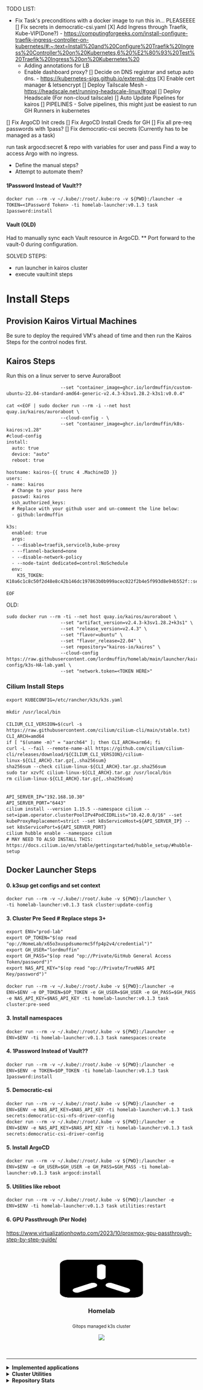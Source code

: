 TODO LIST:
- Fix Task's preconditions with a docker image to run this in... PLEASEEEE
[] Fix secrets in democratic-csi.yaml
[X] Add Ingress through Traefik, Kube-VIP(Done?) - https://computingforgeeks.com/install-configure-traefik-ingress-controller-on-kubernetes/#:~:text=Install%20and%20Configure%20Traefik%20Ingress%20Controller%20on%20Kubernetes,6%20%E2%80%93%20Test%20Traefik%20Ingress%20on%20Kubernetes%20
  - Adding annotations for LB
  - Enable dashboard proxy?
[] Decide on DNS registrar and setup auto dns. - https://kubernetes-sigs.github.io/external-dns
[X] Enable cert manager & letsencrypt
[] Deploy Tailscale Mesh - https://headscale.net/running-headscale-linux/#goal
[] Deploy Headscale (For non-cloud tailscale)
[] Auto Update Pipelines for kairos
[] PIPELINES - Solve pipelines, this might just be easiest to run GH Runners in kubernetes 

[] Fix ArgoCD Init creds
[] Fix ArgoCD Install Creds for GH
[] Fix all pre-req passwords with 1pass?
[] Fix democratic-csi secrets (Currently has to be managed as a task)

run task argocd:secret & repo with variables for user and pass
Find a way to access Argo with no ingress.
 - Define the manual steps?
 - Attempt to automate them?


#### 1Password Instead of Vault??
```
docker run --rm -v ~/.kube/:/root/.kube:ro -v ${PWD}:/launcher -e TOKEN=<1Password Token> -ti homelab-launcher:v0.1.3 task 1password:install
```


#### Vault (OLD)
Had to manually sync each Vault resource in ArgoCD.
** Port forward to the vault-0 during configuration.

SOLVED STEPS:
- run launcher in kairos cluster
- execute vault:init steps


# Install Steps

## Provision Kairos Virtual Machines
Be sure to deploy the required VM's ahead of time and then run the Kairos Steps for the control nodes first.

## Kairos Steps

Run this on a linux server to serve AuroraBoot
```
                    --set "container_image=ghcr.io/lordmuffin/custom-ubuntu-22.04-standard-amd64-generic-v2.4.3-k3sv1.28.2-k3s1:v0.0.4"

cat <<EOF | sudo docker run --rm -i --net host quay.io/kairos/auroraboot \
                    --cloud-config - \
                    --set "container_image=ghcr.io/lordmuffin/k8s-kairos:v1.28"
#cloud-config
install:
  auto: true
  device: "auto"
  reboot: true

hostname: kairos-{{ trunc 4 .MachineID }}
users:
- name: kairos
  # Change to your pass here
  passwd: kairos
  ssh_authorized_keys:
  # Replace with your github user and un-comment the line below:
  - github:lordmuffin

k3s:
  enabled: true
  args:
  - --disable=traefik,servicelb,kube-proxy
  - --flannel-backend=none
  - --disable-network-policy
  - --node-taint dedicated=control:NoSchedule
  env:
    K3S_TOKEN: K10a6c1c8c50f2d48e8c42b146dc197863b0b999acec022f2b4e5f993d8e94b552f::server:1wz8kq.piy4kdi3ofc14ilw

EOF

```

OLD:
```
sudo docker run --rm -ti --net host quay.io/kairos/auroraboot \
                    --set "artifact_version=v2.4.3-k3sv1.28.2+k3s1" \
                    --set "release_version=v2.4.3" \
                    --set "flavor=ubuntu" \
                    --set "flavor_release=22.04" \
                    --set repository="kairos-io/kairos" \
                    --cloud-config https://raw.githubusercontent.com/lordmuffin/homelab/main/launcher/kairos-config/k3s-HA-lab.yaml \
                    --set "network.token=<TOKEN HERE>"
```


### Cilium Install Steps
```
export KUBECONFIG=/etc/rancher/k3s/k3s.yaml

mkdir /usr/local/bin

CILIUM_CLI_VERSION=$(curl -s https://raw.githubusercontent.com/cilium/cilium-cli/main/stable.txt)
CLI_ARCH=amd64
if [ "$(uname -m)" = "aarch64" ]; then CLI_ARCH=arm64; fi
curl -L --fail --remote-name-all https://github.com/cilium/cilium-cli/releases/download/${CILIUM_CLI_VERSION}/cilium-linux-${CLI_ARCH}.tar.gz{,.sha256sum}
sha256sum --check cilium-linux-${CLI_ARCH}.tar.gz.sha256sum
sudo tar xzvfC cilium-linux-${CLI_ARCH}.tar.gz /usr/local/bin
rm cilium-linux-${CLI_ARCH}.tar.gz{,.sha256sum}


API_SERVER_IP="192.168.10.30"
API_SERVER_PORT="6443"
cilium install --version 1.15.5 --namespace cilium --set=ipam.operator.clusterPoolIPv4PodCIDRList="10.42.0.0/16" --set kubeProxyReplacement=strict --set k8sServiceHost=${API_SERVER_IP} --set k8sServicePort=${API_SERVER_PORT}
cilium hubble enable --namespace cilium
# MAY NEED TO ALSO INSTALL THIS: https://docs.cilium.io/en/stable/gettingstarted/hubble_setup/#hubble-setup
```



## Docker Launcher Steps
#### 0. k3sup get configs and set context
```
docker run --rm -v ~/.kube/:/root/.kube -v ${PWD}:/launcher \
-ti homelab-launcher:v0.1.3 task cluster:update-config
```

#### 3. Cluster Pre Seed # Replace steps 3+
```
export ENV="prod-lab"
export OP_TOKEN="$(op read "op://HomeLab/x65o3xuspdsumormc5ffp4p2v4/credential")"
export GH_USER="lordmuffin"
export GH_PASS="$(op read "op://Private/GitHub General Access Token/password")"
export NAS_API_KEY="$(op read "op://Private/TrueNAS API Key/password")"

docker run --rm -v ~/.kube/:/root/.kube -v ${PWD}:/launcher -e ENV=$ENV -e OP_TOKEN=$OP_TOKEN -e GH_USER=$GH_USER -e GH_PASS=$GH_PASS -e NAS_API_KEY=$NAS_API_KEY -ti homelab-launcher:v0.1.3 task cluster:pre-seed

```
#### 3. Install namespaces
```
docker run --rm -v ~/.kube/:/root/.kube -v ${PWD}:/launcher -e ENV=$ENV -ti homelab-launcher:v0.1.3 task namespaces:create
```

#### 4. 1Password Instead of Vault??
```
docker run --rm -v ~/.kube/:/root/.kube -v ${PWD}:/launcher -e ENV=$ENV -e TOKEN=$OP_TOKEN -ti homelab-launcher:v0.1.3 task 1password:install
```

#### 5. Democratic-csi
```
docker run --rm -v ~/.kube/:/root/.kube -v ${PWD}:/launcher -e ENV=$ENV -e NAS_API_KEY=$NAS_API_KEY -ti homelab-launcher:v0.1.3 task secrets:democratic-csi-nfs-driver-config
docker run --rm -v ~/.kube/:/root/.kube -v ${PWD}:/launcher -e ENV=$ENV -e NAS_API_KEY=$NAS_API_KEY -ti homelab-launcher:v0.1.3 task secrets:democratic-csi-driver-config
```

#### 5. Install ArgoCD
```
docker run --rm -v ~/.kube/:/root/.kube -v ${PWD}:/launcher -e ENV=$ENV -e GH_USER=$GH_USER -e GH_PASS=$GH_PASS -ti homelab-launcher:v0.1.3 task argocd:install
```

#### 5. Utilities like reboot
```
docker run --rm -v ~/.kube/:/root/.kube -v ${PWD}:/launcher -e ENV=$ENV -ti homelab-launcher:v0.1.3 task utilities:restart
```

#### 6. GPU Passthrough (Per Node)
https://www.virtualizationhowto.com/2023/10/proxmox-gpu-passthrough-step-by-step-guide/


<br>
<p align="center">
  <img width="220" height="100" src="./docs/assets/logos/logo.svg">
</p>


<h3 align="center">Homelab</h3>

<p align="center">
  <sub>Gitops managed k3s cluster</sub>
</p>

<p align="center">
  <img src="https://img.shields.io/github/last-commit/gruberdev/homelab?color=black&labelColor=black&label=last%20commit&logo=github&logoColor=cyan&style=flat-square">
</p>

<br>

---

<details>

<summary> <b>Implemented applications</b> </summary>
<br>

> |             **Application**            |   **Category**  |                       **Info**                      |     **Deployment Status**    | **Latest Semver**
> |:--------------------------------------:|:---------------:|:---------------------------------------------------:|:----------------------------:|:----------------------:|
> |          [ArgoCD][argocd-uri]          |             `Git`    |      <sub>[More details][homelab-argocd]</sub>      |       ![][argocd-core]       | ![][argo-badge]        |
> |   [CertManager][service-certmanager] |               `Networking`   |  <sub>[More details][homelab-certmanager]</sub>    |  ![][argocd-certmanager] | ![][certmanager-badge]    |
> |   [Changedetection.io][change-uri]     |             `Services`   |       <sub>[More details][homelab-change]</sub>      |        ![][argocd-change]    |  ![][change-badge]   |
> |    [Crossplane][crossplane-uri]        |    `GitOps`     |      <sub>[More details][homelab-crossplane]</sub>  |       ![][argocd-crossplane] | ![][crossplane-badge]  |
> | [External-DNS][service-externaldns] |               `Networking`   |  <sub>[More details][homelab-externaldns]</sub>    |  ![][argocd-externaldns] | ![][externaldns-badge]    |
> |     [Hashicorp's Vault][vault-uri]     |            `Security`   |       <sub>[Chart values][homelab-vault]</sub>      |       ![][argocd-vault]      |  ![][vault-badge]    |
> |      [Home Assistant][service-ha]      |            `Smart Home`   |        <sub>[More details][homelab-ha]</sub>        |        ![][argocd-ha]        |    ![][ha-badge]     |
> | [Kube-vip][kubevip-uri]            |            `Networking`  |      <sub>[More details][homelab-kubevip]</sub>      |      ![][argocd-kubevip]      | ![][kubevip-badge]    |
> |     [kube-prometheus][service-kube]    |            `Monitoring`  |  <sub>[More details][homelab-kube]</sub>            |       ![][argocd-kube]       |   ![][kube-badge]    |
> |    [Milvus][service-milvus]            |            `Databases`  |        <sub>[More details][homelab-milvus]</sub>    |        ![][argocd-milvus]   | ![][milvus-badge]    |
> |          [Gitea][gitea-uri]          |             `GitOps`     |      <sub>[More details][homelab-gitea]</sub>      |       ![][argocd-gitea]       | ![][gitea-badge]        |
> |            [n8n][n8n-uri]              |            `Services`   |        <sub>[More details][homelab-n8n]</sub>       |        ![][argocd-n8n]       |  ![][n8n-badge]      |
> | [Redis Operator][redis-uri]      |            `Databases`   |       <sub>[More details][homelab-redis]</sub>      |       ![][argocd-redis]      |  ![][redis-badge]    |
> |    [Unifi Controller][unifi-uri]      |            `Networking`  |      <sub>[More details][homelab-unifi]</sub>      |      ![][argocd-unifi]      | ![][unifi-badge]    |
> |     [Unifi Poller][poller-uri]         |            `Monitoring`  |      <sub>[More details][homelab-poller]</sub>      |      ![][argocd-poller]      | ![][poller-badge]    |
> | [Uptime Kuma][kuma-uri]            |            `Monitoring`  |      <sub>[More details][homelab-kuma]</sub>          |      ![][argocd-kuma]      | ![][kuma-badge]      |
> |   [Wyze API Bridge][service-wyze]      |            `Smart Home`   |        <sub>[More details][homelab-wyze]</sub>      |        ![][argocd-wyze]      |  ![][wyze-badge]     |
> |     [Tailscale-operator][tail-uri]        |         `Networking`  | <sub>[More details][homelab-tailscale]</sub>         |    ![][argocd-tailscale]     |![][tailscale-badge]  |
> |   [Cloudflared <sub>(as proxies)</sub>][cf-uri]  | `Networking`  | <sub>[More details][homelab-cloudflared]</sub>      |                        |   ![][cfd-badge]     |

<!-- >
> | [<sub>Zalando PostgreSQL Operator</sub>][p-uri] |   `Databases`   |      <sub>[More details][homelab-zalando]</sub>     |      ![][argocd-zalando]     | ![][zalando-badge]  |
> |           [Beets][service-beets]       |   `Media`       |  <sub>[More details][homelab-beets]</sub>           |       ![][argocd-beets]      |   ![][beets-badge]   |
> |           [Lidarr][service-lidarr]     |   `Media`       |  <sub>[More details][homelab-lidarr]</sub>          |  ![][argocd-lidarr]          |  ![][lidarr-badge]   |
> |    [Metabase][service-metabase]        |   `Analytics`   |       <sub>[More details][homelab-metabase]</sub>   |   ![][argocd-metabase]       | ![][metabase-badge] |
> |          [Agones][agones-uri]             |            `Services`   |        <sub>[More details][homelab-agones]</sub>    |        ![][argocd-agones]    |  ![][agones-badge]   |
> |       [Matrix Synapse][matrix-uri]     |    `Services`   |        <sub>[More details][homelab-matrix]</sub>    |        ![][argocd-matrix]    |  ![][matrix-badge]   |
> |         botdarr         |                    | `Utilities` |                   |                       |
> | [Nvidia GPU Exporter][nvidia-exp-uri]  |   `Monitoring`  | <sub>[Chart values][homelab-gpu-exporter]</sub>     | ![][argocd-gpu-exporter]  | ![][gpu-exporter-badge] |
> |[<sub>Nvidia integration for k8s</sub>][nvidia-uri]|    `Driver`     |      <sub>[More details][homelab-nvidia]</sub>      |       ![][argocd-nvidia] | ![][nvidia-badge]  |
> |       [Jellyfin][service-jellyfin]     |   `Media`       |  <sub>[More details][homelab-jellyfin]</sub>        |  ![][argocd-jellyfin]        |  ![][jellyfin-badge]   |
> |           [Sonarr][service-sonarr]     |   `Media`       |  <sub>[More details][homelab-sonarr]</sub>          |  ![][argocd-sonarr]          |  ![][sonarr-badge]   |
> |       [Prowlarr][service-prowlarr]     |   `Media`       |  <sub>[More details][homelab-prowlarr]</sub>        |  ![][argocd-prowlarr]       |  ![][prowlarr-badge]   |
> |    [RSS Hub][service-rsshub]           |    `Services`   |        <sub>[More details][homelab-rsshub]</sub>    |        ![][argocd-rss-hub]   | ![][rsshub-badge]    |
> |    [Feedpushr][service-feedpushr]      |    `Services`   |        <sub>[More details][homelab-feedpushr]</sub>    |        ![][argocd-feedpushr]   | ![][feedpushr-badge]    |
> |   [Wallabag][wallabag-uri]             |   `Services`   |        <sub>[More details][homelab-wyze]</sub>      |        ![][argocd-wallabag]  |  ![][wallabag-badge] |
> |   [Wavy][wavy-uri]                     |   `Services`   |        <sub>[More details][homelab-wavy]</sub>      |        ![][argocd-wavy]       |  ![][wavy-badge] |
> |   [Grocy][grocy-uri]                   |   `Services`   |        <sub>[More details][homelab-grocy]</sub>      |        ![][argocd-grocy]  |  ![][grocy-badge] |
> | <sub>[ChatGPT Discord Bot][service-chatgpt]</sub> |  `Services`   |  <sub>[More details][homelab-chatgpt]</sub>    |  ![][argocd-chatgpt] | ![][chatgpt-badge]    |
> | <sub>[ChatGPT Retrieval Plugin][service-p-chatgpt]</sub> |  `Services`   |  <sub>[More details][homelab-p-chatgpt]</sub>    |  ![][argocd-p-chatgpt] | ![][chatgpt-p-badge]    |
> | [<sub>MongoDB Community Operator</sub>][service-mongo] | `Databases` | <sub>[More details][homelab-mongo]</sub> |       ![][argocd-mongo]     | ![][mongo-badge]     |


#### Matrix-related

> |         **Name**        | **Info**           | **Kind** | **Deployment Status**| **Latest Semver**  |
> |:-----------------------:|:------------------:|:--------:|:-----------------:|:---------------------:|
> |         Elements        |                    | `Client` |                   |                       |
> |      mautrix-slack      |                    | `Bridge` |                   |                       |
> |  matrix-discord-bridge  |                    | `Bridge` |                   |                       |
> |     mautrix-facebook    |                    | `Bridge` |                   |                       |
> |     mautrix-whatsapp    |                    | `Bridge` |                   |                       |
> |     mautrix-telegram    |                    | `Bridge` |                   |                       |
> |      mautrix-signal     |                    | `Bridge` |                   |                       |
> |    mautrix-instagram    |                    | `Bridge` |                   |                       |
> | mautrix-puppet-hangouts |                    | `Bridge` |                   |                       |
> |     mautrix-twitter     |                    | `Bridge` |                   |                       |
> |     go-skype-bridge     |                    | `Bridge` |                   |                       |
> |     mx-puppet-steam     |                    | `Bridge` |                   |                       |
> |     linkedin-bridge     |                    | `Bridge` |                   |                       |
<-->

---

</details>

<details>

<summary> <b>Cluster Utilities</b>
</summary>

<br>

> - [argocd-image-updater][argocd-updater-uri] &nbsp; <sub>Automatically update a deployment's image version tag and write it back to a Github repository. [Example.][argocd-updater-ex]</sub>
> - [Reflector][reflector-uri] &nbsp; <sub>Replicate a `Secret` or `configMap` between namespaces automatically.</sub>
> - [Descheduler][descheduler-uri] &nbsp; <sub>Monitors if workloads are evenly distributed through nodes and cleans failed pods that remained as orphans/stuck.</sub>
> - [Eraser][eraser-uri] &nbsp; <sub>A daemonset responsible for cleaning up outdated images stored in the cluster nodes.</sub>
> - [Kube-fledged][kube-fledged-uri] &nbsp; <sub>Allows for image caching on every node in the cluster, in order to speed up deployments of already existing applications.</sub>
> - [Kured][kured-uri] &nbsp; <sub>All the cluster's nodes will be properly drained before rebooting cordoned back once they're online.</sub>
> - [Reloader][reloader-uri] &nbsp; <sub>Everytime a `configMap` or a `Secret` resource is created or changed, the pods that use them will be reloaded.</sub>
> - [Trivy operator][trivy-uri] &nbsp; <sub>Generates security reports automatically in response to workload and other changes to the cluster.</sub>
> - [Democratic-CSI][democratic-uri] &nbsp; <sub>[A CSI implementation][csi-uri] for multiple ZFS-based storage systems.</sub>
> - [node-problem-detector][node-problem-uri] &nbsp; <sub>Detects if a node has been affected by an issue such as faulty hardware or kernel deadlocks, preventing scheduling.</sub>
> - [Chaos Mesh][chaos-mesh-uri] &nbsp; <sub>A Cloud-native, lightweight, no-dependencies required Chaos Engineering Platform for Kubernetes.</sub>
> - [Wavy][wavy-uri] &nbsp; <sub>Patches Kubernetes resources with a VNC access using annotations to provide a GUI to any container.</sub>

---

</details>

<details>

<summary> <b>Repository Stats</b> </summary>

<br>

![Alt](https://repobeats.axiom.co/api/embed/576d4457404c7c5ba81a07cecd2b440163eebd63.svg "Repobeats analytics image")

</details>

<!-- Misc -->
[csi-uri]: https://kubernetes-csi.github.io/docs/
<!-- Tech tools URIs -->

[drone-uri]: https://www.drone.io/
[crossplane-uri]: https://www.crossplane.io/
[nvidia-uri]: https://github.com/NVIDIA/k8s-device-plugin
[nfs-uri]: https://github.com/kubernetes-sigs/nfs-subdir-external-provisioner
[argocd-uri]: https://argoproj.github.io/cd/
[homeassistant-uri]: https://www.home-assistant.io/
[adguard-uri]: https://adguard.com/en/adguard-home/overview.html
[kuma-uri]: https://github.com/louislam/uptime-kuma
[service-rssgen]: https://github.com/damoeb/rss-proxy
[service-rsshub]: https://github.com/DIYgod/RSSHub
[service-feedpushr]: https://github.com/ncarlier/feedpushr
[service-beets]: https://github.com/beetbox/beets
[service-lidarr]: https://github.com/Lidarr/Lidarr
[service-metabase]: https://www.metabase.com/
[service-mongo]: https://github.com/mongodb/mongodb-kubernetes-operator
[service-kube]: https://github.com/prometheus-operator/kube-prometheus
[service-ha]: https://www.home-assistant.io/
[change-uri]: https://github.com/dgtlmoon/changedetection.io/
[service-adguard]: https://adguard.com/en/adguard-home/overview.html
[service-unifi]: https://github.com/jacobalberty/unifi-docker
[service-chatgpt]: https://github.com/Zero6992/chatGPT-discord-bot
[service-p-chatgpt]: https://github.com/openai/chatgpt-retrieval-plugin
[service-milvus]: https://milvus.io/
[tail-uri]: https://tailscale.com/kb/1151/what-is-tailscale/
[matrix-uri]: https://matrix.org/
[service-n8n]: https://n8n.io/
[service-certmanager]: https://github.com/cert-manager/cert-manager
[service-externaldns]: https://github.com/kubernetes-sigs/external-dns
[service-wyze]: https://github.com/mrlt8/docker-wyze-bridge
[change-uri]: https://github.com/dgtlmoon/changedetection.io
[redis-uri]: https://github.com/spotahome/redis-operator
[redis-uri]: https://github.com/spotahome/redis-operator
[democratic-csi-uri]: https://longhorn.io/
[agones-uri]: https://github.com/googleforgames/agones
[n8n-uri]: https://n8n.io/
[vault-uri]: https://github.com/hashicorp/vault
[grocy-uri]: https://github.com/grocy/grocy
[flame-uri]: https://github.com/pawelmalak/flame
[kubevip-uri]: https://github.com/kube-vip/kube-vip
[wavy-uri]: https://github.com/wavyland/wavy
[unifi-uri]: https://github.com/jacobalberty/unifi-docker
[poller-uri]: https://github.com/unpoller/unpoller
[gitea-uri]: https://about.gitea.com
[cf-uri]: https://github.com/cloudflare/cloudflared
[service-sonarr]: https://github.com/Sonarr/Sonarr
[service-prowlarr]: https://github.com/Prowlarr/Prowlarr
[service-jellyfin]: https://github.com/jellyfin/jellyfin
[wallabag-uri]: https://github.com/wallabag/wallabag
[nvidia-exp-uri]: https://github.com/utkuozdemir/nvidia_gpu_exporter
[crossplane-uri]: https://github.com/crossplane/crossplane
[democratic-uri]: https://github.com/democratic-csi/democratic-csi

<!-- Cluster Utilities/Internal Tooling -->

[argocd-updater-ex]: https://github.com/lordmuffin/homelab/commit/75c00de5eba89b9978ed241e67e638e4d838fae4
[argocd-updater-uri]: https://argocd-image-updater.readthedocs.io/en/stable/
[descheduler-uri]: https://github.com/kubernetes-sigs/descheduler
[kube-fledged-uri]: https://github.com/senthilrch/kube-fledged
[kured-uri]: https://github.com/kubereboot/charts/tree/main/charts/kured
[reflector-uri]: https://github.com/emberstack/kubernetes-reflector
[reloader-uri]: https://github.com/stakater/Reloader
[botkube-uri]: https://botkube.io/
[argocd-notifications-uri]: https://argocd-notifications.readthedocs.io/en/stable/
[node-problem-uri]: https://github.com/kubernetes/node-problem-detector
[feature-discovery-uri]: https://github.com/kubernetes-sigs/node-feature-discovery
[chaos-mesh-uri]: https://chaos-mesh.org/
[trivy-uri]: https://github.com/aquasecurity/trivy-operator
[eraser-uri]: https://github.com/azure/eraser
[wavy-uri]: https://github.com/wavyland/wavy

<!-- Project Folders -->

[homelab-argocd]: https://github.com/lordmuffin/homelab/tree/main/apps/argocd
[homelab-drone]: https://github.com/lordmuffin/homelab/tree/main/apps/drone
[homelab-ha]: https://github.com/lordmuffin/homelab/tree/main/apps/home/ha
[homelab-wyze]: https://github.com/lordmuffin/homelab/tree/main/apps/home/wyze
[homelab-nvidia]: https://github.com/lordmuffin/homelab/blob/main/docs/nvidia.md
[homelab-nfs]: https://github.com/lordmuffin/homelab/blob/main/apps/argocd/base/core/nfs.yaml
[homelab-kube]: https://github.com/lordmuffin/homelab/blob/main/apps/argocd/base/monitoring/kube-prometheus.yaml
[homelab-kuma]: https://github.com/lordmuffin/homelab/tree/main/apps/monitoring/uptime-kuma
[homelab-crossplane]: https://github.com/lordmuffin/homelab/tree/main/apps/utilities/crossplane
[homelab-adguard]: https://github.com/lordmuffin/homelab/tree/main/apps/networking/adguard
[homelab-mongo]: https://github.com/lordmuffin/homelab/blob/main/apps/argocd/base/apps/mongodb.yaml
[homelab-wavy]: https://github.com/lordmuffin/homelab/tree/main/apps/services/wavy
[homelab-unifi-controller]: https://github.com/lordmuffin/homelab/tree/main/apps/networking/unifi/controller
[homelab-gitea]: https://github.com/lordmuffin/homelab/blob/main/apps/argocd/base/services/gitea.yaml
[homelab-change]: https://github.com/lordmuffin/homelab/tree/main/apps/services/changedetection
[homelab-redis]: https://github.com/lordmuffin/homelab/tree/main/apps/data/redis
[homelab-grocy]: https://github.com/lordmuffin/homelab/tree/main/apps/services/grocy
[homelab-mysql]: https://github.com/lordmuffin/homelab/blob/main/docs/mysql.md
[homelab-tailscale]: https://github.com/lordmuffin/homelab/tree/main/apps/networking/tailscale
[homelab-vault]: https://github.com/lordmuffin/homelab/blob/main/apps/argocd/base/apps/vault.yaml
[homelab-matrix]: https://github.com/lordmuffin/homelab/tree/main/apps/matrix
[homelab-n8n]: https://github.com/lordmuffin/homelab/tree/main/apps/services/n8n
[homelab-flame]: https://github.com/lordmuffin/homelab/tree/main/apps/monitoring/flame
[homelab-poller]: https://github.com/lordmuffin/homelab/tree/main/apps/networking/unifi/poller
[homelab-cloudflared]: https://github.com/lordmuffin/homelab/tree/main/apps/networking/cloudflared
[homelab-kubevip]: https://github.com/lordmuffin/homelab/tree/main/apps/networking/kube-vip
[homelab-rssgen]: https://github.com/lordmuffin/homelab/tree/main/apps/services/rss/gen
[homelab-chatgpt]: https://github.com/lordmuffin/homelab/tree/main/apps/services/chatgpt/discord-bot
[homelab-p-chatgpt]: https://github.com/lordmuffin/homelab/tree/main/apps/services/chatgpt/memory-plugin
[homelab-milvus]: https://github.com/lordmuffin/homelab/blob/main/apps/argocd/base/mlops/milvus.yaml
[homelab-sonarr]: https://github.com/lordmuffin/homelab/tree/main/apps/services/media/sonarr
[homelab-prowlarr]: https://github.com/lordmuffin/homelab/tree/main/apps/services/media/prowlarr
[homelab-rsshub]: https://github.com/lordmuffin/homelab/tree/main/apps/services/rss/hub
[homelab-feedpushr]: https://github.com/lordmuffin/homelab/tree/main/apps/services/rss/feedpushr
[homelab-beets]: https://github.com/lordmuffin/homelab/tree/main/apps/services/media/beets
[homelab-lidarr]: https://github.com/lordmuffin/homelab/tree/main/apps/services/media/lidarr
[homelab-metabase]: https://github.com/lordmuffin/homelab/tree/main/apps/data/metabase
[homelab-certmanager]: https://github.com/lordmuffin/homelab/tree/main/apps/networking/certmanager
[homelab-externaldns]: https://github.com/lordmuffin/homelab/tree/main/apps/argocd/base/networking/external-dns
[homelab-jellyfin]: https://github.com/lordmuffin/homelab/tree/main/apps/services/media/jellyfin
[homelab-agones]: https://github.com/lordmuffin/homelab/tree/main/apps/services/agones
[homelab-gpu-exporter]: https://github.com/lordmuffin/homelab/blob/main/apps/argocd/base/monitoring/nvidia.yaml
[homelab-unifi]: https://github.com/lordmuffin/homelab/tree/main/apps/networking/unifi/controller

<!-- ArgoCD Status Badges -->

[argocd-kube]: https://argo.gruber.dev.br/api/badge?name=kube-prometheus
[argocd-nvidia]: https://argo.gruber.dev.br/api/badge?name=nvidia
[argocd-nfs]: https://argo.gruber.dev.br/api/badge?name=nfs-provisioner
[argocd-crossplane]: https://argo.gruber.dev.br/api/badge?name=crossplane
[argocd-ha]: https://argo.gruber.dev.br/api/badge?name=homeassistant
[argocd-democratic-csi]: https://argo.gruber.dev.br/api/badge?name=longhorn
[argocd-kuma]: https://argo.gruber.dev.br/api/badge?name=uptime-kuma
[argocd-grocy]: https://argo.gruber.dev.br/api/badge?name=grocy
[argocd-adguard]:https://argo.gruber.dev.br/api/badge?name=adguard
[argocd-unifi-controller]: https://argo.gruber.dev.br/api/badge?name=unifi-controller
[argocd-core]: https://argo.gruber.dev.br/api/badge?name=argocd
[argocd-n8n]: https://argo.gruber.dev.br/api/badge?name=n8n
[argocd-vault]: https://argo.gruber.dev.br/api/badge?name=vault
[argocd-ha]: https://argo.gruber.dev.br/api/badge?name=homeassistant
[argocd-wyze]: https://argo.gruber.dev.br/api/badge?name=wyze-bridge
[argocd-redis]: https://argo.gruber.dev.br/api/badge?name=redis
[argocd-matrix]: https://argo.gruber.dev.br/api/badge?name=synapse
[argocd-mysql]: https://argo.gruber.dev.br/api/badge?name=mysql-operator
[argocd-changedetection]: https://argo.gruber.dev.br/api/badge?name=changedetection
[argocd-tailscale]: https://argo.gruber.dev.br/api/badge?name=tailscale
[argocd-chatgpt]: https://argo.gruber.dev.br/api/badge?name=discord-bot-gpt
[argocd-gitea]: https://argo.gruber.dev.br/api/badge?name=gitea
[argocd-p-chatgpt]: https://argo.gruber.dev.br/api/badge?name=memory-plugin-gpt
[argocd-milvus]: https://argo.gruber.dev.br/api/badge?name=milvus-operator
[argocd-mongo]: https://argo.gruber.dev.br/api/badge?name=mongodb-operator
[argocd-wavy]: https://argo.gruber.dev.br/api/badge?name=wavy
[argocd-poller]: https://argo.gruber.dev.br/api/badge?name=unifi-poller
[argocd-rss-gen]: https://argo.gruber.dev.br/api/badge?name=rss-gen
[argocd-rss-hub]: https://argo.gruber.dev.br/api/badge?name=rss-hub
[argocd-feedpushr]: https://argo.gruber.dev.br/api/badge?name=feedpushr
[argocd-change]: https://argo.gruber.dev.br/api/badge?name=changedetection
[argocd-beets]: https://argo.gruber.dev.br/api/badge?name=beets
[argocd-lidarr]: https://argo.gruber.dev.br/api/badge?name=lidarr
[argocd-metabase]: https://argo.gruber.dev.br/api/badge?name=metabase
[argocd-kubevip]: https://argo.gruber.dev.br/api/badge?name=kube-vip
[argocd-prowlarr]: https://argo.gruber.dev.br/api/badge?name=prowlarr
[argocd-sonarr]: https://argo.gruber.dev.br/api/badge?name=sonarr
[argocd-jellyfin]: https://argo.gruber.dev.br/api/badge?name=jellyfin
[argocd-wallabag]: https://argo.gruber.dev.br/api/badge?name=wallabag
[argocd-crossplane]: https://argo.gruber.dev.br/api/badge?name=crossplane
[argocd-tailscale]: https://argo.gruber.dev.br/api/badge?name=tailscale-operator
[argocd-agones]: https://argo.gruber.dev.br/api/badge?name=agones
[argocd-gpu-exporter]: https://argo.gruber.dev.br/api/badge?name=nvidia-exporter
[argocd-externaldns]: https://argo.gruber.dev.br/api/badge?name=external-dns-cloudflare
[argocd-certmanager]: https://argo.gruber.dev.br/api/badge?name=certmanager
[argocd-unifi]: https://argo.gruber.dev.br/api/badge?name=unifi-controller

<!-- Badge Images -->

[argo-badge]: https://img.shields.io/github/v/release/argoproj/argo-cd?label=Github&logo=github&style=flat-square
[gitea-badge]: https://img.shields.io/github/v/release/go-gitea/gitea?label=Github&logo=github&style=flat-square
[kubevip-badge]: https://img.shields.io/github/v/release/kube-vip/kube-vip?label=Github&logo=github&style=flat-square
[kube-badge]: https://img.shields.io/github/v/release/prometheus-operator/kube-prometheus?label=Github&logo=github&style=flat-square
[democratic-csi-badge]: https://img.shields.io/github/v/tag/longhorn/longhorn?label=Github&logo=github&style=flat-square
[redis-badge]: https://img.shields.io/github/v/tag/spotahome/redis-operator?label=Github&logo=github&style=flat-square
[tailscale-badge]: https://img.shields.io/github/v/release/tailscale/tailscale?label=Github&logo=github&style=flat-square
[nvidia-badge]: https://img.shields.io/github/v/release/NVIDIA/k8s-device-plugin?label=Github&logo=github&style=flat-square
[unifi-badge]: https://img.shields.io/github/v/release/jacobalberty/unifi-docker?label=Github&logo=github&style=flat-square
[adguard-badge]: https://img.shields.io/docker/v/adguard/adguardhome?label=Docker&color=blue&logo=docker&sort=semver&style=flat-square
[ha-badge]: https://img.shields.io/github/v/release/home-assistant/core?label=Github&logo=github&style=flat-square
[wyze-badge]: https://img.shields.io/github/v/release/mrlt8/docker-wyze-bridge?label=Github&logo=github&style=flat-square
[change-badge]: https://img.shields.io/github/v/release/dgtlmoon/changedetection.io?label=Github&logo=github&style=flat-square
[grocy-badge]: https://img.shields.io/github/v/release/grocy/grocy?label=Github&logo=github&style=flat-square
[n8n-badge]: https://img.shields.io/docker/v/n8nio/n8n?label=Docker&color=blue&logo=docker&sort=semver&style=flat-square
[vault-badge]: https://img.shields.io/github/v/release/hashicorp/vault?label=Github&logo=github&style=flat-square
[flame-badge]: https://img.shields.io/github/v/release/pawelmalak/flame?label=Github&logo=github&sort=semver&style=flat-square
[poller-badge]: https://img.shields.io/github/v/release/unpoller/unpoller?label=Github&logo=github&sort=semver&style=flat-square
[cfd-badge]: https://img.shields.io/docker/v/erisamoe/cloudflared?label=Docker&color=blue&logo=docker&sort=semver&style=flat-square
[rssgen-badge]: https://img.shields.io/github/v/tag/damoeb/rss-proxy?label=Github&logo=github&style=flat-square
[nfs-badge]: https://img.shields.io/github/v/tag/kubernetes-sigs/nfs-subdir-external-provisioner?label=Github&logo=github&style=flat-square
[matrix-badge]: https://img.shields.io/github/v/release/matrix-org/synapse?label=Github&logo=github&style=flat-square
[crossplane-badge]: https://img.shields.io/github/v/release/crossplane/crossplane?label=Github&logo=github&style=flat-square
[prowlarr-badge]: https://img.shields.io/github/v/release/Prowlarr/Prowlarr?label=Github&logo=github&style=flat-square
[sonarr-badge]: https://img.shields.io/github/v/release/linuxserver/docker-sonarr?label=Github&logo=github&style=flat-square
[beets-badge]: https://img.shields.io/github/v/tag/beetbox/beets?label=Github&logo=github&style=flat-square
[lidarr-badge]: https://img.shields.io/github/v/release/lidarr/lidarr?label=Github&color=blue&logo=github&sort=semver&style=flat-square
[crossplane-badge]: https://img.shields.io/github/v/release/crossplane/crossplane?label=Github&color=blue&logo=github&sort=semver&style=flat-square
[metabase-badge]: https://img.shields.io/docker/v/metabase/metabase?label=Docker&color=blue&logo=docker&sort=semver&style=flat-square
[wallabag-badge]: https://img.shields.io/docker/v/wallabag/wallabag?label=Docker&color=blue&logo=docker&sort=semver&style=flat-square
[rsshub-badge]: https://img.shields.io/static/v1?label=No&message=version%20provided&color=gray&labelColor=gray&style=flat-square
[feedpushr-badge]: https://img.shields.io/github/v/release/ncarlier/feedpushr?label=Github&color=blue&logo=github&sort=semver&style=flat-square
[jellyfin-badge]: https://img.shields.io/github/v/release/jellyfin/jellyfin?label=Github&logo=github&style=flat-square
[agones-badge]: https://img.shields.io/github/v/release/googleforgames/agones?label=Github&color=blue&logo=github&sort=semver&style=flat-square
[gpu-exporter-badge]: https://img.shields.io/github/v/release/utkuozdemir/nvidia_gpu_exporter?label=Github&logo=github&style=flat-square
[kuma-badge]: https://img.shields.io/github/v/release/louislam/uptime-kuma?label=Github&logo=github&style=flat-square
[chatgpt-badge]: https://img.shields.io/github/v/tag/Zero6992/chatGPT-discord-bot?label=Github&logo=github&style=flat-square
[chatgpt-p-badge]: https://img.shields.io/docker/v/grubertech/chatgpt-plugin?label=Docker&color=blue&logo=docker&sort=semver&style=flat-square
[milvus-badge]: https://img.shields.io/docker/v/milvusdb/milvus?label=Docker&color=blue&logo=docker&sort=semver&style=flat-square
[wavy-badge]: https://img.shields.io/static/v1?label=No&message=version%20provided&color=gray&labelColor=gray&style=flat-square
[mongo-badge]: https://img.shields.io/github/v/tag/mongodb/mongodb-kubernetes-operator?label=Github&logo=github&style=flat-square
[certmanager-badge]: https://img.shields.io/github/v/release/cert-manager/cert-manager?label=Github&logo=github&style=flat-square
[externaldns-badge]: https://img.shields.io/github/v/release/kubernetes-sigs/external-dns?label=Github&logo=github&style=flat-square
